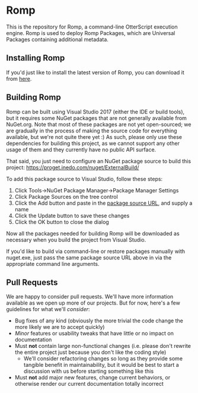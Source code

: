 # Romp

This is the repository for Romp, a command-line OtterScript execution engine. Romp is
used to deploy Romp Packages, which are Universal Packages containing additional metadata.

## Installing Romp

If you'd just like to install the latest version of Romp, you can download it from
[here](https://inedo.com/romp/download).

## Building Romp

Romp can be built using Visual Studio 2017 (either the IDE or build tools), but it requires
some NuGet packages that are not generally available from NuGet.org. Note that most of these
packages are not yet open-sourced; we are gradually in the process of making the source code
for everything available, but we're not quite there yet :) As such, please only use these
dependencies for building this project, as we cannot support any other usage of them and they
currently have no public API surface.

That said, you just need to configure an NuGet package source to build this project:
https://proget.inedo.com/nuget/ExternalBuild/

To add this package source to Visual Studio, follow these steps:

1. Click Tools->NuGet Package Manager->Package Manager Settings
2. Click Package Sources on the tree control
3. Click the Add button and paste in the [package source URL](https://proget.inedo.com/nuget/ExternalBuild/), and supply a name
4. Click the Update button to save these changes
5. Click the OK button to close the dialog

Now all the packages needed for building Romp will be downloaded as necessary when you build
the project from Visual Studio.

If you'd like to build via command-line or restore packages manually with nuget.exe, just pass
the same package source URL above in via the appropriate command line arguments.

## Pull Requests

We are happy to consider pull requests. We'll have more information available as we open up
more of our projects. But for now, here's a few guidelines for what we'll _consider_:
 - Bug fixes of any kind (obviously the more trivial the code change the more likely we are to accept quickly)
 - _Minor_ features or usability tweaks that have little or no impact on documentation
 - Must **not** contain large non-functional changes (i.e. please don't rewrite the entire project just because you don't like the coding style)
   - We'll consider refactoring changes so long as they provide some tangible benefit in maintainability, but it would be best to start a discussion with us before starting something like this
 - Must **not** add major new features, change current behaviors, or otherwise render our current documentation totally incorrect
